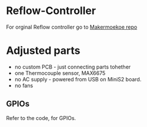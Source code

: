 # Reflow-Controller

For orginal Reflow controller go to [Makermoekoe repo](https://github.com/makermoekoe/Reflow-Controller)

# Adjusted parts

* no custom PCB - just connecting parts tohether
* one Thermocouple sensor, MAX6675
* no AC supply - powered from USB on MiniS2 board.
* no fans

## GPIOs

Refer to the code, for GPIOs.